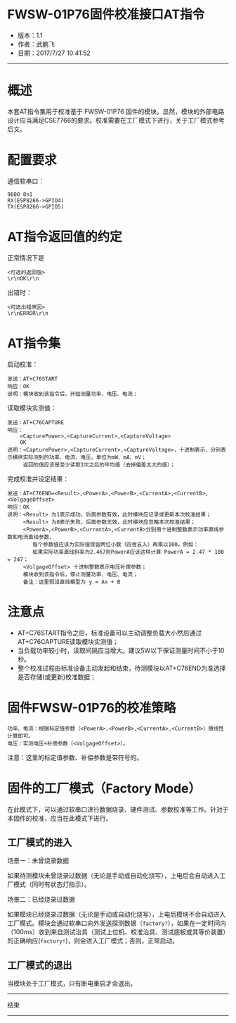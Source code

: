 # FWSW-01P76固件校准接口AT指令

  - 版本：1.1
  - 作者：武鹏飞
  - 日期：2017/7/27 10:41:52 

---

# 概述

本套AT指令集用于校准基于 FWSW-01P76 固件的模块。显然，模块的外部电路设计应当满足CSE7766的要求。校准需要在工厂模式下进行，关于工厂模式参考后文。

# 配置要求

通信软串口：

    9600 8n1
    RX(ESP8266->GPIO4)
    TX(ESP8266->GPIO5)

# AT指令返回值的约定

正常情况下是

    <可选的返回值>
    \r\nOK\r\n

出错时：

    <可选出错原因>
    \r\nERROR\r\n

# AT指令集

启动校准：

    发送：AT+C76START
    响应：OK
    说明：模块收到该指令后，开始测量功率、电压、电流；

读取模块实测值：

    发送：AT+C76CAPTURE
    响应：
        <CapturePower>,<CaptureCurrent>,<CaptureVoltage>
        OK
    说明：<CapturePower>,<CaptureCurrent>,<CaptureVoltage>，十进制表示，分别表示模块实际测到的功率、电流、电压，单位为mW、mA、mV；
         返回的值应该是至少读取3次之后的平均值（去掉偏差太大的值）；


完成校准并设定结果：

    发送：AT+C76END=<Result>,<PowerA>,<PowerB>,<CurrentA>,<CurrentB>,<VolgageOffset>
    响应：OK
    说明：<Result> 为1表示成功，后面参数有效，此时模块应记录或更新本次校准结果；
         <Result> 为0表示失败，后面参数无效，此时模块应忽略本次校准结果；
         <PowerA>,<PowerB>,<CurrentA>,<CurrentB>分别用十进制整数表示功率直线参数和电流直线参数，
            每个参数值应该为实际值保留两位小数（四舍五入）再乘以100，例如：
            如果实际功率直线斜率为2.467则PowerA应该这样计算 PowerA = 2.47 * 100 = 247； 
         <VolgageOffset> 十进制整数表示电压补偿参数；
         模块收到该指令后，停止测量功率、电压、电流；
         备注：这里假设直线模型为 y = Ax + B

# 注意点

  - AT+C76START指令之后，标准设备可以主动调整负载大小然后通过AT+C76CAPTURE读取模块实测值；
  - 当负载功率较小时，读取间隔应当增大。建议5W以下保证测量时间不小于10秒。
  - 整个校准过程由标准设备主动发起和结束，待测模块以AT+C76END为准选择是否存储(或更新)校准数据；

# 固件FWSW-01P76的校准策略

    功率、电流：根据标定值参数（<PowerA>,<PowerB>,<CurrentA>,<CurrentB>）做线性计算即可。
    电压：实测电压+补偿参数（<VolgageOffset>）。

注意：这里的标定值参数、补偿参数是带符号的。

# 固件的工厂模式（Factory Mode）

在此模式下，可以通过软串口进行数据烧录、硬件测试、参数校准等工作。针对于本固件的校准，应当在此模式下进行。

## 工厂模式的进入

场景一：未曾烧录数据

如果待测模块未曾烧录过数据（无论是手动或自动化烧写），上电后会自动进入工厂模式（同时有状态灯指示）。

场景二：已经烧录过数据

如果模块已经烧录过数据（无论是手动或自动化烧写），上电后模块不会自动进入工厂模式。模块会通过软串口向外发送探测数据（`factory?`），如果在一定时间内（100ms）收到来自测试治具（测试上位机、校准治具、测试底板或其等价装置）的正确响应(`factory!`)，则会进入工厂模式；否则，正常启动。

## 工厂模式的退出

当模块处于工厂模式，只有断电重启才会退出。


---

结束

---
